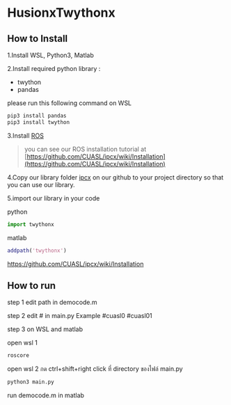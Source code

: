 ﻿# HusionxTwythonx

## How to Install
1.Install WSL, Python3, Matlab 

2.Install required python library : 
* twython
* pandas

please run this following command on WSL
```bash
pip3 install pandas
pip3 install twython
```

3.Install [ROS](http://wiki.ros.org/noetic/Installation/Ubuntu)
> you can see our ROS installation tutorial at [https://github.com/CUASL/ipcx/wiki/Installation](https://github.com/CUASL/ipcx/wiki/Installation)

4.Copy our library folder [ipcx](https://github.com/CUASL/ipcx/tree/master/ipcx) on our github
to your project directory so that you can use our library.

5.import our library in your code
    
python
```python
import twythonx
```
matlab
```matlab
addpath('twythonx')
```

https://github.com/CUASL/ipcx/wiki/Installation

## How to run

step 1 edit path in democode.m

step 2 edit # in main.py Example #cuasl0 #cuasl01 

step 3 on WSL and matlab

open wsl 1
```bash
roscore
```

open wsl 2
กด ctrl+shift+right click ที่ directory ของไฟล์ main.py
```bash
python3 main.py
```

run democode.m in matlab


